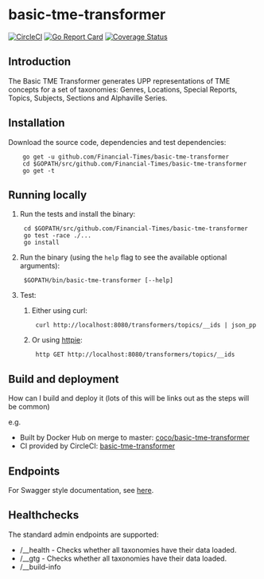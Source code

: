 # basic-tme-transformer

[![CircleCI](https://circleci.com/gh/Financial-Times/basic-tme-transformer.svg?style=svg)](https://circleci.com/gh/Financial-Times/basic-tme-transformer)
[![Go Report Card](https://goreportcard.com/badge/github.com/Financial-Times/basic-tme-transformer)](https://goreportcard.com/report/github.com/Financial-Times/basic-tme-transformer)
[![Coverage Status](https://coveralls.io/repos/github/Financial-Times/basic-tme-transformer/badge.svg?branch=master)](https://coveralls.io/github/Financial-Times/basic-tme-transformer?branch=master)

## Introduction
The Basic TME Transformer generates UPP representations of TME concepts for a set of taxonomies:
Genres, Locations, Special Reports, Topics, Subjects, Sections and Alphaville Series.

## Installation

Download the source code, dependencies and test dependencies:

        go get -u github.com/Financial-Times/basic-tme-transformer
        cd $GOPATH/src/github.com/Financial-Times/basic-tme-transformer
        go get -t


## Running locally

1. Run the tests and install the binary:

        cd $GOPATH/src/github.com/Financial-Times/basic-tme-transformer
        go test -race ./...
        go install

1. Run the binary (using the `help` flag to see the available optional arguments):

        $GOPATH/bin/basic-tme-transformer [--help]

1. Test:

    1. Either using curl:

            curl http://localhost:8080/transformers/topics/__ids | json_pp

    1. Or using [httpie](https://github.com/jkbrzt/httpie):

            http GET http://localhost:8080/transformers/topics/__ids

## Build and deployment
How can I build and deploy it (lots of this will be links out as the steps will be common)

e.g.
* Built by Docker Hub on merge to master: [coco/basic-tme-transformer](https://hub.docker.com/r/coco/basic-tme-transformer/)
* CI provided by CircleCI: [basic-tme-transformer](https://circleci.com/gh/Financial-Times/basic-tme-transformer)

## Endpoints
For Swagger style documentation, see [here](swagger.yml).

## Healthchecks
The standard admin endpoints are supported:
- /__health - Checks whether all taxonomies have their data loaded.
- /__gtg - Checks whether all taxonomies have their data loaded.
- /__build-info


